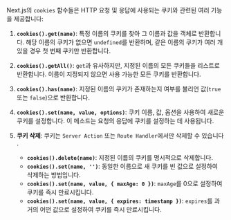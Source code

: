 Next.js의 `cookies` 함수들은 HTTP 요청 및 응답에 사용되는 쿠키와 관련된 여러 기능을 제공합니다​​:

1. **`cookies().get(name)`**: 특정 이름의 쿠키를 찾아 그 이름과 값을 객체로 반환합니다. 해당 이름의 쿠키가 없으면 `undefined`를 반환하며, 같은 이름의 쿠키가 여러 개 있을 경우 첫 번째 쿠키만 반환합니다​[](https://nextjs.org/docs/app/api-reference/functions/cookies)​.
    
2. **`cookies().getAll()`**: `get`과 유사하지만, 지정된 이름의 모든 쿠키들을 리스트로 반환합니다. 이름이 지정되지 않으면 사용 가능한 모든 쿠키를 반환합니다​[](https://nextjs.org/docs/app/api-reference/functions/cookies#:~:text=,only%20return%20the%20first%20match)​.
    
3. **`cookies().has(name)`**: 지정된 이름의 쿠키가 존재하는지 여부를 불리언 값(`true` 또는 `false`)으로 반환합니다​[](https://nextjs.org/docs/app/api-reference/functions/cookies#:~:text=,returns%20all%20the%20available%20cookies)​.
    
4. **`cookies().set(name, value, options)`**: 쿠키 이름, 값, 옵션을 사용하여 새로운 쿠키를 설정합니다. 이 메소드는 요청의 응답에 쿠키를 설정하는 데 사용됩니다​[](https://nextjs.org/docs/app/api-reference/functions/cookies#:~:text=,false)​.
    
5. **쿠키 삭제**: 쿠키는 `Server Action` 또는 `Route Handler`에서만 삭제할 수 있습니다​[](https://nextjs.org/docs/app/api-reference/functions/cookies#:~:text=,sets%20the%20outgoing%20request%20cookie)​.
    
    - **`cookies().delete(name)`**: 지정된 이름의 쿠키를 명시적으로 삭제합니다​[](https://nextjs.org/docs/app/api-reference/functions/cookies#:~:text=,22%E2%80%A0Route%20Handler%E3%80%91)​.
    - **`cookies().set(name, '')`**: 동일한 이름으로 새 쿠키를 빈 값으로 설정하여 삭제하는 방법입니다​[](https://nextjs.org/docs/app/api-reference/functions/cookies#:~:text=,cookie%20with%20a%20given%20name)​.
    - **`cookies().set(name, value, { maxAge: 0 })`**: `maxAge`를 0으로 설정하여 쿠키를 즉시 만료시킵니다​[](https://nextjs.org/docs/app/api-reference/functions/cookies#:~:text=,name%20and%20an%20empty%20value)​.
    - **`cookies().set(name, value, { expires: timestamp })`**: `expires`를 과거의 어떤 값으로 설정하여 쿠키를 즉시 만료시킵니다​[](https://nextjs.org/docs/app/api-reference/functions/cookies#:~:text=,will%20immediately%20expire%20a%20cookie)​.
